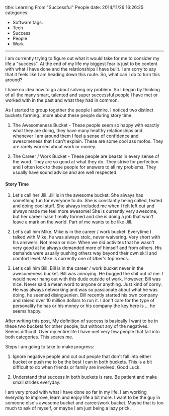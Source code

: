 title: Learning From "Successful" People
date: 2014/11/26 16:26:25
categories:
- Software
tags:
- Tech
- Success
- People
- Work
---

I am currently trying to figure out what it would take for me to consider my life a "success". At the end of my life my biggest fear is just to be content with what I have done and the relationships I have built. I am sorry to say that it feels like I am heading down this route. So, what can I do to turn this around?

I have no idea how to go about solving my problem. So I began by thinking of all the many smart, talented and super successful people I have met or worked with in the past and what they had in common.

As I started to group together the people I admire. I noticed two distinct buckets forming...more about these people during story time.

1. The Awesomeness Bucket - These people seem so happy with exactly what they are doing, they have many healthy relationships and whenever I am around them I feel a sense of confidence and awesomeness that I can't explain. These are some cool ass mofos. They are rarely worried about work or money.

2. The Career / Work Bucket - These people are beasts in every sense of the word. They are so good at what they do. They strive for perfection and I often look to these people for answers to all my problems. They usually have sound advice and are well respected.

#### Story Time

1. Let's call her Jill. Jill is in the awesome bucket. She always has something fun for everyone to do. She is constantly being called, texted and doing cool stuff. She always included me when I felt left out and always made me feel more awesome! She is currently very awesome, but her career hasn't really formed and she is doing a job that won't leave a mark on the world. Part of me wants to be like Jill.

2. Let's call him Mike. Mike is in the career / work bucket. Everytime I talked with Mike, he was always stoic, never waivering. Very short with his answers. Not mean or nice. When we did activites that he wasn't very good at he always demanded more of himself and from others. His demands were usually pushing others way beyond their own skill and comfort level. Mike is currently one of Uber's top execs.

3. Let's call him Bill. Bill is in the career / work bucket never in the awesomeness bucket. Bill was annoying. He bugged the shit out of me. I would never hang out with this dude outside of work. However, Bill was nice. Never said a mean word to anyone or anything. Just kind of corny. He was always networking and was so passionate about what he was doing, he seemed disinguenien. Bill recently started his own company and raised over 10 million dollars to run it. I don't care for the type of personality he has or his money or his company the key here is ... he seems happy.

After writing this post, My definition of success is basically I want to be in these two buckets for other people, but without any of the negatives. Seems difficult. Over my entire life I have met very few people that fall into both categories. This scares me.

Steps I am going to take to make progress:

1. Ignore negative people and cut out people that don't fall into either bucket or push me to be the best I can in both buckets. This is a bit difficult to do when friends or family are involved. Good Luck.

2. Understand that success in both buckets is rare. Be patient and make small strides everyday.

I am very proud with what I have done so far in my life. I am working everyday to improve, learn and enjoy life a bit more. I want to be the guy in someone else's awesome bucket and career/work bucket. Maybe that is too much to ask of myself, or maybe I am just being a lazy prick.